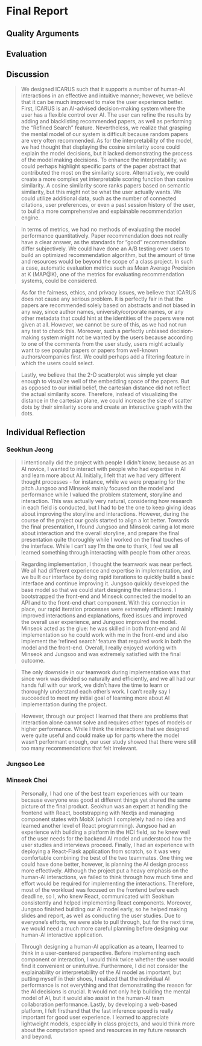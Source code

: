 # Final Report

## Quality Arguments

> 

## Evaluation

>

## Discussion

> We designed ICARUS such that it supports a number of human-AI interactions in an effective and intuitive manner; however, we believe that it can be much improved to make the user experience better. First, ICARUS is an AI-advised decision-making system where the user has a flexible control over AI. The user can refine the results by adding and blacklisting recommended papers, as well as performing the “Refined Search” feature. Nevertheless, we realize that grasping the mental model of our system is difficult because random papers are very often recommended. As for the interpretability of the model, we had thought that displaying the cosine similarity score could explain the model decisions, but it lacked demonstrating the process of the model making decisions. To enhance the interpretability, we could perhaps highlight specific parts of the paper abstract that contributed the most on the similarity score. Alternatively, we could create a more complex yet interpretable scoring function than cosine similarity. A cosine similarity score ranks papers based on semantic similarity, but this might not be what the user actually wants. We could utilize additional data, such as the number of connected citations, user preferences, or even a past session history of the user, to build a more comprehensive and explainable recommendation engine.

> In terms of metrics, we had no methods of evaluating the model performance quantitatively. Paper recommendation does not really have a clear answer, as the standards for “good” recommendation differ subjectively. We could have done an A/B testing over users to build an optimized recommendation algorithm, but the amount of time and resources would be beyond the scope of a class project. In such a case, automatic evaluation metrics such as Mean Average Precision at K (MAP@K), one of the metrics for evaluating recommendation systems, could be considered.

> As for the fairness, ethics, and privacy issues, we believe that ICARUS does not cause any serious problem. It is perfectly fair in that the papers are recommended solely based on abstracts and not biased in any way, since author names, university/corporate names, or any other metadata that could hint at the identities of the papers were not given at all. However, we cannot be sure of this, as we had not run any test to check this. Moreover, such a perfectly unbiased decision-making system might not be wanted by the users because according to one of the comments from the user study, users might actually want to see popular papers or papers from well-known authors/companies first. We could perhaps add a filtering feature in which the users could select.

> Lastly, we believe that the 2-D scatterplot was simple yet clear enough to visualize well of the embedding space of the papers. But as opposed to our initial belief, the cartesian distance did not reflect the actual similarity score. Therefore, instead of visualizing the distance in the cartesian plane, we could increase the size of scatter dots by their similarity score and create an interactive graph with the dots.


## Individual Reflection

### Seokhun Jeong

> I intentionally did the project with people I didn't know, because as an AI novice, I wanted to interact with people who had expertise in AI and learn more about AI. Initially, I felt that we had very different thought processes - for instance, while we were preparing for the pitch Jungsoo and Minseok mainly focused on the model and performance while I valued the problem statement, storyline and interaction. This was actually very natural, considering how research in each field is conducted, but I had to be the one to keep giving ideas about improving the storyline and interactions. However, during the course of the project our goals started to align a lot better. Towards the final presentation, I found Jungsoo and Minseok caring a lot more about interaction and the overall storyline, and prepare the final presentation quite thoroughly while I worked on the final touches of the interface. While I can’t say I’m the one to thank, I feel we all learned something through interacting with people from other areas.

> Regarding implementation, I thought the teamwork was near perfect. We all had different experience and expertise in implementation, and we built our interface by doing rapid iterations to quickly build a basic interface and continue improving it. Jungsoo quickly developed the base model so that we could start designing the interactions. I bootstrapped the front-end and Minseok connected the model to an API and to the front-end chart component. With this connection in place, our rapid iteration processes were extremely efficient: I mainly improved interactions and explanations, fixed issues and improved the overall user experience, and Jungsoo improved the model. Minseok acted as the glue: he was skilled in both front-end and AI implementation so he could work with me in the front-end and also implement the ‘refined search’ feature that required work in both the model and the front-end. Overall, I really enjoyed working with Minseok and Jungsoo and was extremely satisfied with the final outcome.

> The only downside in our teamwork during implementation was that since work was divided so naturally and efficiently, and we all had our hands full with our work, we didn’t have the time to learn or thoroughly understand each other’s work. I can’t really say I succeeded to meet my initial goal of learning more about AI implementation during the project. 

> However, through our project I learned that there are problems that interaction alone cannot solve and requires other types of models or higher performance. While I think the interactions that we designed were quite useful and could make up for parts where the model wasn’t performant enough, our user study showed that there were still too many recommendations that felt irrelevant. 

### Jungsoo Lee

> 

### Minseok Choi

> Personally, I had one of the best team experiences with our team because everyone was good at different things yet shared the same picture of the final product. Seokhun was an expert at handling the frontend with React, bootstrapping with Nextjs and managing component states with MobX (which I completely had no idea and learned another level of React programming). Jungsoo had an experience with building a platform in the HCI field, so he knew well of the user needs for the backend AI model and understood how the user studies and interviews proceed. Finally, I had an experience with deploying a React-Flask application from scratch, so it was very comfortable combining the best of the two teammates. One thing we could have done better, however, is planning the AI design process more effectively. Although the project put a heavy emphasis on the human-AI interactions, we failed to think through how much time and effort would be required for implementing the interactions. Therefore, most of the workload was focused on the frontend before each deadline, so I, who knew React, communicated with Seokhun consistently and helped implementing React components. Moreover, Jungsoo finished building our AI model early, so he helped making slides and report, as well as conducting the user studies. Due to everyone’s efforts, we were able to pull through, but for the next time, we would need a much more careful planning before designing our human-AI interactive application.

> Through designing a human-AI application as a team, I learned to think in a user-centered perspective. Before implementing each component or interaction, I would think twice whether the user would find it convenient or unintuitive. Furthermore, I did not consider the explainability or interpretability of the AI model as important, but putting myself in their shoes, I realized that the individual AI performance is not everything and that demonstrating the reason for the AI decisions is crucial. It would not only help building the mental model of AI, but it would also assist in the human-AI team collaboration performance. Lastly, by developing a web-based platform, I felt firsthand that the fast inference speed is really important for good user experience. I learned to appreciate lightweight models, especially in class projects, and would think more about the computation speed and resources in my future research and beyond.

